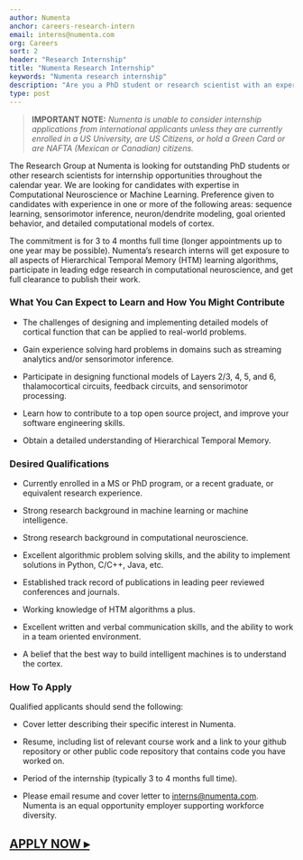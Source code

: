 ```yaml
---
author: Numenta
anchor: careers-research-intern
email: interns@numenta.com
org: Careers
sort: 2
header: "Research Internship"
title: "Numenta Research Internship"
keywords: "Numenta research internship"
description: "Are you a PhD student or research scientist with an expertise in Computational Neuroscience or Machine Learning? Apply for our research internship program! You'll get exposure to all aspects of HTM, participate in leading edge research in computational neuroscience, and get full clearance to publish your work."
type: post
---
```


> **IMPORTANT NOTE:** *Numenta is unable to consider internship applications from international applicants unless they are currently enrolled in a US University, are US Citizens, or hold a Green Card or are NAFTA (Mexican or Canadian) citizens.*

The Research Group at Numenta is looking for outstanding PhD students or other research scientists for internship opportunities throughout the calendar year. We are looking for candidates with expertise in Computational Neuroscience or
Machine Learning. Preference given to candidates with experience in one or more of the following areas: sequence learning, sensorimotor inference, neuron/dendrite modeling, goal oriented behavior, and detailed computational models of cortex.

The commitment is for 3 to 4 months full time (longer appointments up to one year may be possible). Numenta’s research interns will get exposure to all aspects of Hierarchical Temporal Memory (HTM) learning algorithms, participate in leading edge research in computational neuroscience, and get full clearance to publish their work.


### What You Can Expect to Learn and How You Might Contribute

* The challenges of designing and implementing detailed models of cortical function that can be applied to real-world problems.

* Gain experience solving hard problems in domains such as streaming analytics and/or sensorimotor inference.

* Participate in designing functional models of Layers 2/3, 4, 5, and 6, thalamocortical circuits, feedback circuits, and sensorimotor processing.

* Learn how to contribute to a top open source project, and improve your software engineering skills.

* Obtain a detailed understanding of Hierarchical Temporal Memory.


### Desired Qualifications

* Currently enrolled in a MS or PhD program, or a recent graduate, or equivalent research experience.

* Strong research background in machine learning or machine intelligence.

* Strong research background in computational neuroscience.

* Excellent algorithmic problem solving skills, and the ability to implement solutions in Python, C/C++, Java, etc.

* Established track record of publications in leading peer reviewed conferences and journals.

* Working knowledge of HTM algorithms a plus.

* Excellent written and verbal communication skills, and the ability to work in a team oriented environment.

* A belief that the best way to build intelligent machines is to understand the cortex.


### How To Apply

Qualified applicants should send the following:

* Cover letter describing their specific interest in Numenta.

* Resume, including list of relevant course work and a link to your github repository or other public code repository that contains code you have worked on.

* Period of the internship (typically 3 to 4 months full time).

* Please email resume and cover letter to [interns@numenta.com](mailto:interns@numenta.com). Numenta is an equal opportunity employer supporting workforce diversity.


## **[APPLY NOW ▸](mailto:interns@numenta.com)**
